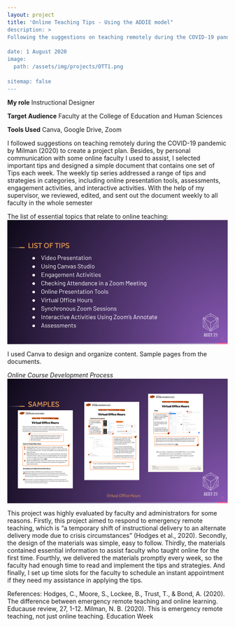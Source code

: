 ```yaml
---
layout: project
title: 'Online Teaching Tips - Using the ADDIE model"
description: >
Following the suggestions on teaching remotely during the COVID-19 pandemic by Milman (2020), I planned and developed this project during Fall 2020 to provide instant guidance to all EHS College faculty. In this project, I also applied the ADDIE model to organize and develop the content.

date: 1 August 2020
image: 
  path: /assets/img/projects/OTT1.png

sitemap: false
---
```


**My role** Instructional Designer

**Target Audience** Faculty at the College of Education and Human Sciences

**Tools Used** Canva, Google Drive, Zoom

I followed suggestions on teaching remotely during the COVID-19 pandemic by Milman (2020) to create a project plan. Besides, by personal communication with some online faculty I used to assist, I selected important tips and designed a simple document that contains one set of Tips each week. The weekly tip series addressed a range of tips and strategies in categories, including online presentation tools, assessments, engagement activities, and interactive activities. With the help of my supervisor, we reviewed, edited, and sent out the document weekly to all faculty in the whole semester

The list of essential topics that relate to online teaching:
​<img align="center" src="/assets/img/projects/OTT2.png">

I used Canva to design and organize content. Sample pages from the documents.

*Online Course Development Process*
​<img align="center" src="/assets/img/projects/OTT3.png">

This project was highly evaluated by faculty and administrators for some reasons. Firstly, this project aimed to respond to emergency remote teaching, which is “a temporary shift of instructional  delivery to an alternate delivery mode due to crisis circumstances” (Hodges et al., 2020). Secondly, the design of the materials was simple, easy to follow. Thirdly, the materials contained essential information to assist faculty who taught online for the first time. Fourthly, we delivered the materials promptly every 
week, so the faculty had enough time to read and implement the tips and strategies. And finally, I set up time slots for the faculty to schedule an instant appointment if they need my assistance in applying the tips.

References:
Hodges, C., Moore, S., Lockee, B., Trust, T., & Bond, A. (2020). The difference between emergency remote teaching and online 
learning. Educause review, 27, 1-12.
Milman, N. B. (2020). This is emergency remote teaching, not just online teaching. Education Week